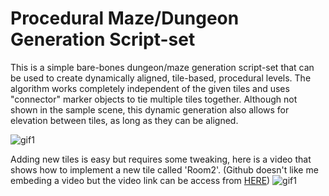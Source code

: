 # Procedural Maze/Dungeon Generation Script-set

This is a simple bare-bones dungeon/maze generation script-set that can be used to create dynamically aligned, tile-based, procedural levels.
The algorithm works completely independent of the given tiles and uses "connector" marker objects to tie multiple tiles together.
Although not shown in the sample scene, this dynamic generation also allows for elevation between tiles, as long as they can be aligned.

![gif1](Media/m1.gif)

Adding new tiles is easy but requires some tweaking, here is a video that shows how to implement a new tile called 'Room2'. 
(Github doesn't like me embeding a video but the video link can be access from [HERE](Media/addingNewTile.mp4))
![gif1](Media/addingNewTile.gif)